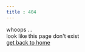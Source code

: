 ```yaml
---
title : 404
---
```

whoops ...  
look like this page don't exist  
[get back to home](https://tayoky.github.io)
